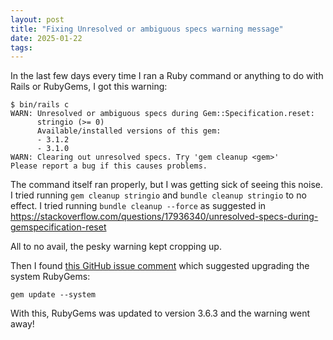 ```yaml
---
layout: post
title: "Fixing Unresolved or ambiguous specs warning message"
date: 2025-01-22
tags: 
---
```

In the last few days every time I ran a Ruby command or anything to do with Rails or RubyGems, I got this warning:

```
$ bin/rails c
WARN: Unresolved or ambiguous specs during Gem::Specification.reset:
      stringio (>= 0)
      Available/installed versions of this gem:
      - 3.1.2
      - 3.1.0
WARN: Clearing out unresolved specs. Try 'gem cleanup <gem>'
Please report a bug if this causes problems.
```

The command itself ran properly, but I was getting sick of seeing this noise.
I tried running `gem cleanup stringio` and `bundle cleanup stringio` to no effect.
I tried running `bundle cleanup --force` as suggested in https://stackoverflow.com/questions/17936340/unresolved-specs-during-gemspecification-reset

All to no avail, the pesky warning kept cropping up.

Then I found [this GitHub issue comment](https://github.com/rubygems/rubygems/issues/7657#issuecomment-2514197202) which suggested upgrading the system RubyGems:

```
gem update --system
```

With this, RubyGems was updated to version 3.6.3 and the warning went away!
